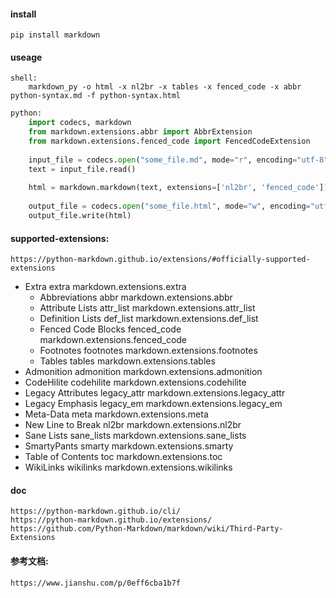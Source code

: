 <!--
author: hack0072008
head: http://www.etcunion.com/static/logo1_128x128.jpg
date: 2019-04-17
title: python-markdown
tags: python,markdown
images: http://www.etcunion.com/static/logo1_128x128.jpg
category: python markdown
status: publish
summary: python-markdown使用
-->


#### install
    pip install markdown

#### useage
```shell
shell:
    markdown_py -o html -x nl2br -x tables -x fenced_code -x abbr python-syntax.md -f python-syntax.html
```
```python
python:
    import codecs, markdown
    from markdown.extensions.abbr import AbbrExtension
    from markdown.extensions.fenced_code import FencedCodeExtension
    
    input_file = codecs.open("some_file.md", mode="r", encoding="utf-8")
    text = input_file.read()
    
    html = markdown.markdown(text, extensions=['nl2br', 'fenced_code'])
    
    output_file = codecs.open("some_file.html", mode="w", encoding="utf-8")
    output_file.write(html)
```

#### supported-extensions:
    https://python-markdown.github.io/extensions/#officially-supported-extensions

- Extra	                extra       markdown.extensions.extra
  - Abbreviations	    abbr	    markdown.extensions.abbr
  - Attribute Lists	    attr_list	markdown.extensions.attr_list
  - Definition Lists    def_list	markdown.extensions.def_list
  - Fenced Code Blocks	fenced_code	markdown.extensions.fenced_code
  - Footnotes	        footnotes	markdown.extensions.footnotes
  - Tables	            tables	    markdown.extensions.tables
- Admonition	        admonition	markdown.extensions.admonition
- CodeHilite	        codehilite	markdown.extensions.codehilite
- Legacy                Attributes	legacy_attr	markdown.extensions.legacy_attr
- Legacy Emphasis	    legacy_em	markdown.extensions.legacy_em
- Meta-Data	            meta	    markdown.extensions.meta
- New Line to Break	    nl2br	    markdown.extensions.nl2br
- Sane Lists	        sane_lists	markdown.extensions.sane_lists
- SmartyPants	        smarty	    markdown.extensions.smarty
- Table of Contents	    toc	        markdown.extensions.toc
- WikiLinks	            wikilinks	markdown.extensions.wikilinks

#### doc
    https://python-markdown.github.io/cli/
    https://python-markdown.github.io/extensions/
    https://github.com/Python-Markdown/markdown/wiki/Third-Party-Extensions

#### 参考文档:
    https://www.jianshu.com/p/0eff6cba1b7f
    
    


~~~~完~~~~
